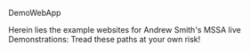 DemoWebApp

Herein lies the example websites for Andrew Smith's MSSA live Demonstrations: Tread these paths at your own risk!